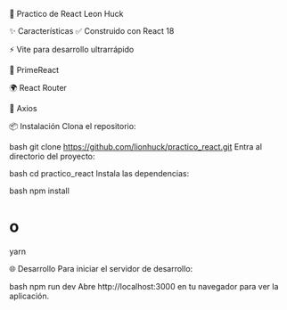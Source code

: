 🚀 Practico de React Leon Huck

✨ Características
✅ Construido con React 18

⚡ Vite para desarrollo ultrarrápido

🎨 PrimeReact

🌍 React Router

📡 Axios

📦 Instalación
Clona el repositorio:

bash
git clone https://github.com/lionhuck/practico_react.git
Entra al directorio del proyecto:

bash
cd practico_react
Instala las dependencias:

bash
npm install
# o
yarn

🌐 Desarrollo
Para iniciar el servidor de desarrollo:

bash
npm run dev
Abre http://localhost:3000 en tu navegador para ver la aplicación.
